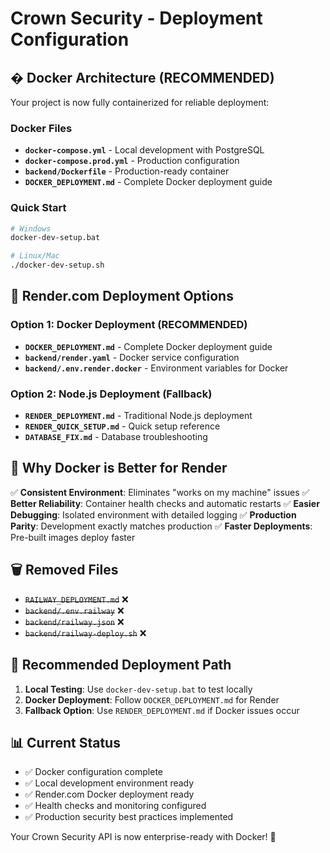# Crown Security - Deployment Configuration

## � **Docker Architecture (RECOMMENDED)**
Your project is now fully containerized for reliable deployment:

### Docker Files
- **`docker-compose.yml`** - Local development with PostgreSQL
- **`docker-compose.prod.yml`** - Production configuration  
- **`backend/Dockerfile`** - Production-ready container
- **`DOCKER_DEPLOYMENT.md`** - Complete Docker deployment guide

### Quick Start
```bash
# Windows
docker-dev-setup.bat

# Linux/Mac  
./docker-dev-setup.sh
```

## 📁 Render.com Deployment Options

### Option 1: Docker Deployment (RECOMMENDED)
- **`DOCKER_DEPLOYMENT.md`** - Complete Docker deployment guide
- **`backend/render.yaml`** - Docker service configuration
- **`backend/.env.render.docker`** - Environment variables for Docker

### Option 2: Node.js Deployment (Fallback)
- **`RENDER_DEPLOYMENT.md`** - Traditional Node.js deployment
- **`RENDER_QUICK_SETUP.md`** - Quick setup reference
- **`DATABASE_FIX.md`** - Database troubleshooting

## 🚀 **Why Docker is Better for Render**

✅ **Consistent Environment**: Eliminates "works on my machine" issues
✅ **Better Reliability**: Container health checks and automatic restarts
✅ **Easier Debugging**: Isolated environment with detailed logging
✅ **Production Parity**: Development exactly matches production
✅ **Faster Deployments**: Pre-built images deploy faster

## 🗑️ Removed Files
- ~~`RAILWAY_DEPLOYMENT.md`~~ ❌  
- ~~`backend/.env.railway`~~ ❌
- ~~`backend/railway.json`~~ ❌
- ~~`backend/railway-deploy.sh`~~ ❌

## 🎯 **Recommended Deployment Path**

1. **Local Testing**: Use `docker-dev-setup.bat` to test locally
2. **Docker Deployment**: Follow `DOCKER_DEPLOYMENT.md` for Render
3. **Fallback Option**: Use `RENDER_DEPLOYMENT.md` if Docker issues occur

## 📊 **Current Status**
- ✅ Docker configuration complete
- ✅ Local development environment ready
- ✅ Render.com Docker deployment ready
- ✅ Health checks and monitoring configured
- ✅ Production security best practices implemented

Your Crown Security API is now enterprise-ready with Docker! 🐳
